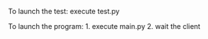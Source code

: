 To launch the test: execute test.py

To launch the program:
    1. execute main.py
    2. wait the client